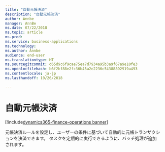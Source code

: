 ```yaml
---
title: "自動元帳決済"
description: "自動元帳決済"
author: Annbe
manager: AnnBe
ms.date: 07/22/2018
ms.topic: article
ms.prod: 
ms.service: business-applications
ms.technology: 
ms.author: Annbe
audience: end-user
ms.translationtype: HT
ms.sourcegitcommit: d65d9c6f9cae75ea7d7934a95b3a9f67a9e10fe3
ms.openlocfilehash: b6f2bf88e2fc36b45a2e2236c54388892919a493
ms.contentlocale: ja-jp
ms.lasthandoff: 10/26/2018

---
```

#  <a name="automatic-ledger-settlements"></a>自動元帳決済

[!include[dynamics365-finance-operations banner](../includes/dynamics365-finance-operations.md)]



元帳決済ルールを設定し、ユーザーの条件に基づいて自動的に元帳トランザクションを決済できます。 タスクを定期的に実行できるように、バッチ処理が追加されます。

